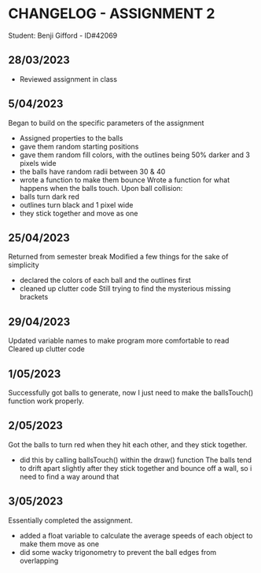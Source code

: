 # CHANGELOG - ASSIGNMENT 2
Student: Benji Gifford - ID#42069

## 28/03/2023
 - Reviewed assignment in class

## 5/04/2023
Began to build on the specific parameters of the assignment
 - Assigned properties to the balls 
 - gave them random starting positions
 - gave them random fill colors, with the outlines being 50% darker and 3 pixels wide
 - the balls have random radii between 30 & 40
 - wrote a function to make them bounce
Wrote a function for what happens when the balls touch. Upon ball collision:
 - balls turn dark red
 - outlines turn black and 1 pixel wide
 - they stick together and move as one

## 25/04/2023
Returned from semester break
Modified a few things for the sake of simplicity
 - declared the colors of each ball and the outlines first
 - cleaned up clutter code
Still trying to find the mysterious missing brackets 

## 29/04/2023
Updated variable names to make program more comfortable to read
Cleared up clutter code

## 1/05/2023
Successfully got balls to generate, now I just need to make the ballsTouch() function work properly.

## 2/05/2023
Got the balls to turn red when they hit each other, and they stick together.
 - did this by calling ballsTouch() within the draw() function
The balls tend to drift apart slightly after they stick together and bounce off a wall, so i need to find a way around that

## 3/05/2023
Essentially completed the assignment.
 - added a float variable to calculate the average speeds of each object to make them move as one
 - did some wacky trigonometry to prevent the ball edges from overlapping
